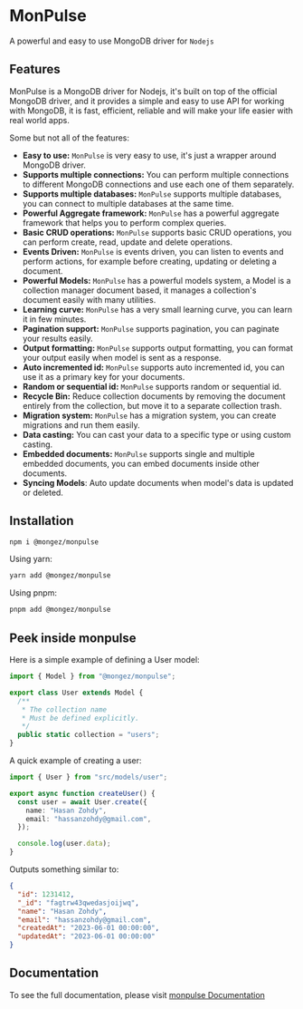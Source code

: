 # MonPulse

A powerful and easy to use MongoDB driver for `Nodejs`

## Features

MonPulse is a MongoDB driver for Nodejs, it's built on top of the official MongoDB driver, and it provides a simple and easy to use API for working with MongoDB, it is fast, efficient, reliable and will make your life easier with real world apps.

Some but not all of the features:


- **Easy to use:** `MonPulse` is very easy to use, it's just a wrapper around MongoDB driver.
- **Supports multiple connections:** You can perform multiple connections to different MongoDB connections and use each one of them separately.
- **Supports multiple databases:** `MonPulse` supports multiple databases, you can connect to multiple databases at the same time.
- **Powerful Aggregate framework:** `MonPulse` has a powerful aggregate framework that helps you to perform complex queries.
- **Basic CRUD operations:** `MonPulse` supports basic CRUD operations, you can perform create, read, update and delete operations.
- **Events Driven:** `MonPulse` is events driven, you can listen to events and perform actions, for example before creating, updating or deleting a document.
- **Powerful Models:** `MonPulse` has a powerful models system, a Model is a collection manager document based, it manages a collection's document easily with many utilities.
- **Learning curve:** `MonPulse` has a very small learning curve, you can learn it in few minutes.
- **Pagination support:** `MonPulse` supports pagination, you can paginate your results easily.
- **Output formatting:** `MonPulse` supports output formatting, you can format your output easily when model is sent as a response.
- **Auto incremented id:** `MonPulse` supports auto incremented id, you can use it as a primary key for your documents.
- **Random or sequential id:** `MonPulse` supports random or sequential id.
- **Recycle Bin:** Reduce collection documents by removing the document entirely from the collection, but move it to a separate collection trash.
- **Migration system:** `MonPulse` has a migration system, you can create migrations and run them easily.
- **Data casting:** You can cast your data to a specific type or using custom casting.
- **Embedded documents:** `MonPulse` supports single and multiple embedded documents, you can embed documents inside other documents.
- **Syncing Models**: Auto update documents when model's data is updated or deleted.


## Installation

```bash
npm i @mongez/monpulse
```

Using yarn:

```bash
yarn add @mongez/monpulse
```

Using pnpm:

```bash
pnpm add @mongez/monpulse
```


## Peek inside monpulse

Here is a simple example of defining a User model:

```ts title="src/models/user.ts"
import { Model } from "@mongez/monpulse";

export class User extends Model {
  /**
   * The collection name
   * Must be defined explicitly.
   */
  public static collection = "users";
}
```

A quick example of creating a user:

```ts title="src/controllers/users.ts"
import { User } from "src/models/user";

export async function createUser() {
  const user = await User.create({
    name: "Hasan Zohdy",
    email: "hassanzohdy@gmail.com",
  });

  console.log(user.data);
}
```

Outputs something similar to:

```json
{
  "id": 1231412,
  "_id": "fagtrw43qwedasjoijwq",
  "name": "Hasan Zohdy",
  "email": "hassanzohdy@gmail.com",
  "createdAt": "2023-06-01 00:00:00",
  "updatedAt": "2023-06-01 00:00:00"
}
```


## Documentation

To see the full documentation, please visit [monpulse Documentation](https://docs.mentoor.io/mongez/docs/monpulse/getting-started/introduction) 